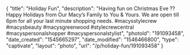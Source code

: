{
    "title": "Holiday Fun",
    "description": "Having fun on Christmas Eve ?? Happy Holidays from Our Macy’s Family to You & Yours. We are open till 6pm for all your last minute shopping needs. #macysstylecrew  #macysbeauty  #macysgreenwood #stylecrewcentral #macyspersonalshopper #macyspersonalstylist",
    "photoId": "191093458",
    "date_created": "1545665297",
    "date_modified": "1546466800",
    "type": "captivate",
    "layout": "photo",
    "url": "\/p\/holiday-fun\/191093458"
}